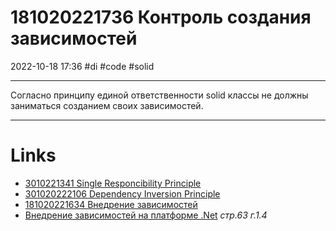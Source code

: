 # 181020221736 Контроль создания зависимостей
2022-10-18 17:36
#di #code #solid
***
Согласно принципу единой ответственности solid классы не должны заниматься созданием своих зависимостей.

***
# Links
- [3010221341 Single Responcibility Principle](3010221341%20Single%20Responcibility%20Principle.md)
- [301020222106 Dependency Inversion Principle](301020222106%20Dependency%20Inversion%20Principle.md)
- [181020221634 Внедрение зависимостей](181020221634%20Внедрение%20зависимостей.md)
- [Внедрение зависимостей на платформе .Net](Внедрение%20зависимостей%20на%20платформе%20.Net.md) *стр.63 г.1.4*